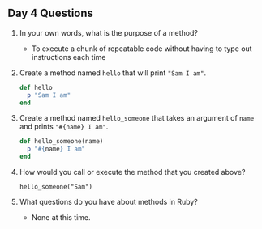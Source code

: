 ## Day 4 Questions

1. In your own words, what is the purpose of a method?

   - To execute a chunk of repeatable code without having to type out instructions each time

1. Create a method named `hello` that will print `"Sam I am"`.

   ```Ruby
   def hello
     p "Sam I am"
   end
   ```

1. Create a method named `hello_someone` that takes an argument of `name` and prints `"#{name} I am"`.

   ```Ruby
   def hello_someone(name)
     p "#{name} I am"
   end
   ```

1. How would you call or execute the method that you created above?

   `hello_someone("Sam")`

1. What questions do you have about methods in Ruby?

   - None at this time.
